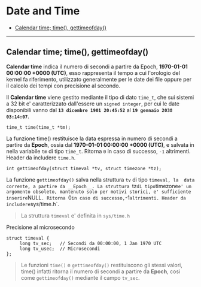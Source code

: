 # Date and Time

* [Calendar time; time(), gettimeofday()](#headDT1)

---

## <a name="headDT1"></a>Calendar time; time(), gettimeofday()

__Calendar time__ indica il numero di secondi a partire da Epoch, 
__1970-01-01 00:00:00 +0000 (UTC)__, esso rappresenta il tempo a cui l'orologio
del kernel fa riferimento, utilizzato generalmente per le date dei file oppure 
per il calcolo dei tempi con precisione al secondo.

Il __Calendar time__ viene gestito mediante il tipo di dato `time_t`, che sui
sistemi a 32 bit e' caratterizzato dall'essere un `signed integer`, per cui le
date disponibili vanno dal __`13 dicembre 1901 20:45:52`__ al 
__`19 gennaio 2038 03:14:07`__.

`time_t time(time_t *tm);` 

La funzione time() restituisce la data espressa in numero di secondi a partire 
da __Epoch__, ossia dal __1970-01-01 00:00:00 +0000 (UTC)__, e salvata in nella 
variabile `tm` di tipo `time_t`. 
Ritorna `0` in caso di successo, `-1`
altrimenti. Header da includere `time.h`.

`int gettimeofday(struct timeval *tv, struct timezone *tz);`

La funzione `gettimeofday()` salva nella struttura `tv` di tipo `timeval, la 
data corrente, a partire da __Epoch__. La struttura `tz` di tipo `timezone` e'
un argomento obsoleto, mantenuto solo per motivi storici, e' sufficiente 
inserire `NULL`. Ritorna `0` in caso di successo, `-1` altrimenti. Header da 
includere `sys/time.h`.

> La struttura `timeval` e' definita in `sys/time.h`

Precisione al microsecondo

```
struct timeval {
     long tv_sec;	// Secondi da 00:00:00, 1 Jan 1970 UTC
     long tv_usec;	// Microsecondi
};
```

> Le funzioni `time()` e `gettimeofday()` restituiscono gli stessi valori, 
> time() infatti ritorna il numero di secondi a partire da __Epoch__, così come
> `gettimeofday()` mediante il campo `tv_sec`.
